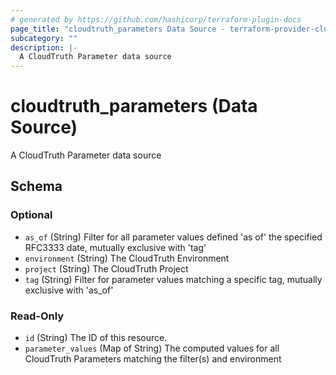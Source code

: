 ```yaml
---
# generated by https://github.com/hashicorp/terraform-plugin-docs
page_title: "cloudtruth_parameters Data Source - terraform-provider-cloudtruth"
subcategory: ""
description: |-
  A CloudTruth Parameter data source
---
```


# cloudtruth_parameters (Data Source)

A CloudTruth Parameter data source



<!-- schema generated by tfplugindocs -->
## Schema

### Optional

- `as_of` (String) Filter for all parameter values defined 'as of' the specified RFC3333 date, mutually exclusive with 'tag'
- `environment` (String) The CloudTruth Environment
- `project` (String) The CloudTruth Project
- `tag` (String) Filter for parameter values matching a specific tag, mutually exclusive with 'as_of'

### Read-Only

- `id` (String) The ID of this resource.
- `parameter_values` (Map of String) The computed values for all CloudTruth Parameters matching the filter(s) and environment


